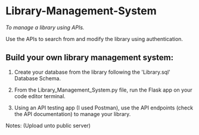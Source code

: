 # Library-Management-System
_To manage a library using APIs._

Use the APIs to search from and modify the library using authentication.

## Build your own library management system: 
1. Create your database from the library following the 'Library.sql' Database Schema.

2. From the Library_Management_System.py file, run the Flask app on your code editor terminal.

3. Using an API testing app (I used Postman), use the API endpoints (check the API documentation) to manage your library. 



Notes: (Upload unto public server)

